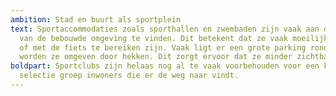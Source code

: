 ```yaml
---
ambition: Stad en buurt als sportplein
text: Sportaccommodaties zoals sporthallen en zwembaden zijn vaak aan de rand
  van de bebouwde omgeving te vinden. Dit betekent dat ze vaak moeilijk lopend
  of met de fiets te bereiken zijn. Vaak ligt er een grote parking rond en
  worden ze omgeven door hekken. Dit zorgt ervoor dat ze minder zichtbaar zijn.
boldpart: Sportclubs zijn helaas nog al te vaak voorbehouden voor een kleine
  selectie groep inwoners die er de weg naar vindt.
---
```

